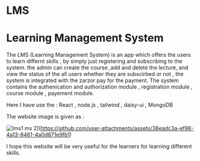 # LMS
# Learning Management System

The LMS (Learning Management System) is an app which offers the users to learn differnt skills , 
by simply just registering and  subscribing to the system. the admin can create the course ,add and delete 
the lecture, and view the status of the all users whether they are subscirbed or not , the system is integrated with the
zarzor pay for the payment. The system contains the authenication and authorization module , registration module ,
course module , payement module.

Here I have use the : React , node.js , tailwind , daisy-ui , MongoDB

The website image is given as :

![lms1](https://github.com/user-attachments/assets/e4a1159e-9014-4d3d-8af4-0c047f11bbbe)
ms 2](https://github.com/user-attachments/assets/38eadc3a-ef96-4a13-8461-4a0d871e9fb1)



I hope this website will be very useful for the learners for learning different skills. 
